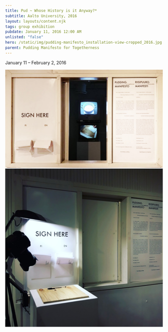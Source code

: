 ```yaml
---
title: Pud ~ Whose History is it Anyway?*
subtitle: Aalto University, 2016
layout: layouts/content.njk
tags: group exhibition
pubdate: January 11, 2016 12:00 AM
unlisted: "false"
hero: /static/img/pudding-manifesto_installation-view-cropped_2016.jpg
parent: Pudding Manifesto for Togetherness
---
```

January 11 – February 2, 2016



![Installation view, Pudding Manifesto for Togetherness, 2016](/static/img/pudding-manifesto_installation-view-cropped_2016.jpg)
![Installation view, Maifesto and Pledge, Pudding Manifesto for Togetherness, 2016](/static/img/pudding-manifesto_installation-view-manifesto-and-pledge_2016.jpg)
